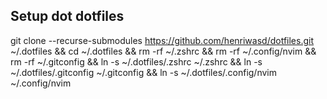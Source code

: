 ## Setup dot dotfiles
git clone --recurse-submodules https://github.com/henriwasd/dotfiles.git ~/.dotfiles &&
cd ~/.dotfiles &&
rm -rf ~/.zshrc &&
rm -rf ~/.config/nvim &&
rm -rf ~/.gitconfig &&
ln -s ~/.dotfiles/.zshrc ~/.zshrc &&
ln -s ~/.dotfiles/.gitconfig ~/.gitconfig &&
ln -s ~/.dotfiles/.config/nvim ~/.config/nvim

